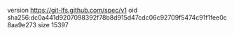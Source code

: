 version https://git-lfs.github.com/spec/v1
oid sha256:dc0a441d9207098392f78b8d915d47cdc06c92709f5474c91f1fee0c8aa9e273
size 15397

